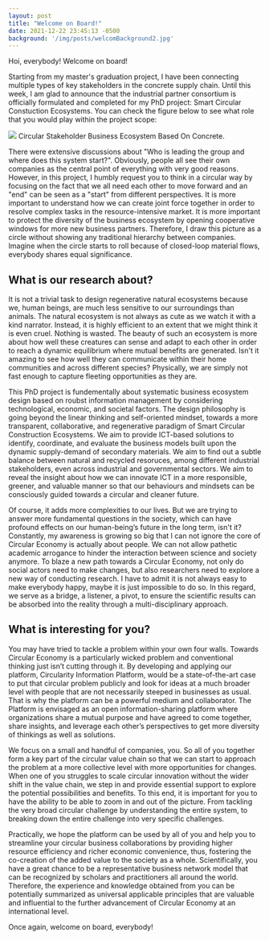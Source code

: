 ```yaml
---
layout: post
title: "Welcome on Board!"
date: 2021-12-22 23:45:13 -0500
background: '/img/posts/welcomBackground2.jpg'
---
```


<p>Hoi, everybody! Welcome on board!</p>

<p>Starting from my master's graduation project, I have been connecting multiple types of key stakeholders in the concrete supply chain. Until this week, I am glad to announce that the industrial partner consortium is officially formulated and completed for my PhD project: Smart Circular Constuction Ecosystems. You can check the figure below to see what role that you would play within the project scope:</p>

<img class="img-fluid" src="https://raw.githubusercontent.com/Yifei-Yu-UTwente/SCCE/master/img/posts/Welcome.png">
<span class="caption text-muted">Circular Stakeholder Business Ecosystem Based On Concrete.</span>

<p>There were extensive discussions about "Who is leading the group and where does this system start?". Obviously, people all see their own companies as the central point of everything with very good reasons. However, in this project, I humbly request you to think in a circular way by focusing on the fact that we all need each other to move forward and an "end" can be seen as a "start" from different perspectives. It is more important to understand how we can create joint force together in order to resolve complex tasks in the resource-intensive market. It is more important to protect the diversity of the business ecosystem by opening cooperative windows for more new business partners. Therefore, I draw this picture as a circle without showing any traditional hierarchy between companies. Imagine when the circle starts to roll because of closed-loop material flows, everybody shares equal significance.</p>

<h2 class="section-heading">What is our research about?</h2>

<p>It is not a trivial task to design regenerative natural ecosystems because we, human beings, are much less sensitive to our surroundings than animals. The natural ecosystem is not always as cute as we watch it with a kind narrator. Instead, it is highly efficient to an extent that we might think it is even cruel. Nothing is wasted. The beauty of such an ecosystem is more about how well these creatures can sense and adapt to each other in order to reach a dynamic equilibrium where mutual benefits are generated. Isn't it amazing to see how well they can communicate within their home communities and across different species? Physically, we are simply not fast enough to capture fleeting opportunities as they are.</p>

<p>This PhD project is fundementally about systematic business ecosystem design based on roubst information management by considering technological, economic, and societal factors. The design philosophy is going beyond the linear thinking and self-oriented mindset, towards a more transparent, collaborative, and regenerative paradigm of Smart Circular Construction Ecosystems. We aim to provide ICT-based solutions to identify, coordinate, and evaluate the business models built upon the dynamic supply-demand of secondary materials. We aim to find out a subtle balance between natural and recycled resoruces, among different industrial stakeholders, even across industrial and governmental sectors. We aim to reveal the insight about how we can innovate ICT in a more responsible, greener, and valuable manner so that our behaviours and mindsets can be consciously guided towards a circular and cleaner future.</p>

<p>Of course, it adds more complexities to our lives. But we are trying to answer more fundamental questions in the society, which can have profound effects on our human-being’s future in the long term, isn't it? Constantly, my awareness is growing so big that I can not ignore the core of Circular Economy is actually about people. We can not allow pathetic academic arrogance to hinder the interaction between science and society anymore. To blaze a new path towards a Circular Economy, not only do social actors need to make changes, but also researchers need to explore a new way of conducting research. I have to admit it is not always easy to make everybody happy, maybe it is just impossible to do so. In this regard, we serve as a bridge, a listener, a pivot, to ensure the scientific results can be absorbed into the reality through a multi-disciplinary approach.</p>

<h2 class="section-heading">What is interesting for you?</h2>

<p>You may have tried to tackle a problem within your own four walls. Towards Circular Economy is a particularly wicked problem and conventional thinking just isn’t cutting through it. By developing and applying our platform, Circularity Information Platform, would be a state-of-the-art case to put that circular problem publicly and look for ideas at a much broader level with people that are not necessarily steeped in businesses as usual. That is why the platform can be a powerful medium and collaborator. The Platform is envisaged as an open information-sharing platform where organizations share a mutual purpose and have agreed to come together, share insights, and leverage each other’s perspectives to get more diversity of thinkings as well as solutions.</p>

<p>We focus on a small and handful of companies, you. So all of you together form a key part of the circular value chain so that we can start to approach the problem at a more collective level with more opportunities for changes. When one of you struggles to scale circular innovation without the wider shift in the value chain, we step in and provide essential support to explore the potential possibilities and benefits. To this end, it is important for you to have the ability to be able to zoom in and out of the picture. From tackling the very broad circular challenge by understanding the entire system, to breaking down the entire challenge into very specific challenges.</p>
  
<p>Practically, we hope the platform can be used by all of you and help you to streamline your circular business collaborations by providing higher resource efficiency and richer economic convenience, thus, fostering the co-creation of the added value to the society as a whole. Scientifically, you have a great chance to be a representative business network model that can be recognized by scholars and practitioners all around the world. Therefore, the experience and knowledge obtained from you can be potentially summarized as universal applicable principles that are valuable and influential to the further advancement of Circular Economy at an international level.</p>
  
<p>Once again, welcome on board, everybody!</p>

